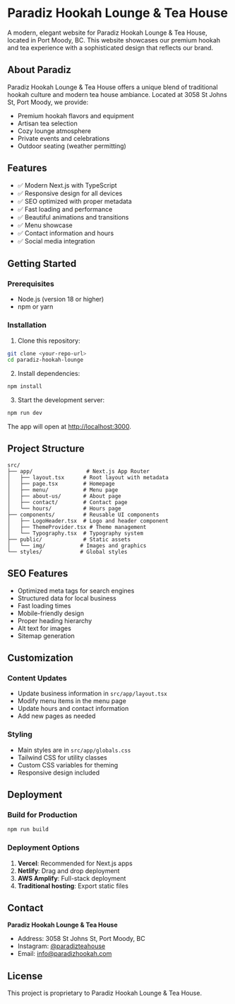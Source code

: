 # Paradiz Hookah Lounge & Tea House

A modern, elegant website for Paradiz Hookah Lounge & Tea House, located in Port Moody, BC. This website showcases our premium hookah and tea experience with a sophisticated design that reflects our brand.

## About Paradiz

Paradiz Hookah Lounge & Tea House offers a unique blend of traditional hookah culture and modern tea house ambiance. Located at 3058 St Johns St, Port Moody, we provide:

- Premium hookah flavors and equipment
- Artisan tea selection
- Cozy lounge atmosphere
- Private events and celebrations
- Outdoor seating (weather permitting)

## Features

- ✅ Modern Next.js with TypeScript
- ✅ Responsive design for all devices
- ✅ SEO optimized with proper metadata
- ✅ Fast loading and performance
- ✅ Beautiful animations and transitions
- ✅ Menu showcase
- ✅ Contact information and hours
- ✅ Social media integration

## Getting Started

### Prerequisites

- Node.js (version 18 or higher)
- npm or yarn

### Installation

1. Clone this repository:
```bash
git clone <your-repo-url>
cd paradiz-hookah-lounge
```

2. Install dependencies:
```bash
npm install
```

3. Start the development server:
```bash
npm run dev
```

The app will open at [http://localhost:3000](http://localhost:3000).

## Project Structure

```
src/
├── app/                 # Next.js App Router
│   ├── layout.tsx      # Root layout with metadata
│   ├── page.tsx        # Homepage
│   ├── menu/           # Menu page
│   ├── about-us/       # About page
│   ├── contact/        # Contact page
│   └── hours/          # Hours page
├── components/         # Reusable UI components
│   ├── LogoHeader.tsx  # Logo and header component
│   ├── ThemeProvider.tsx # Theme management
│   └── Typography.tsx  # Typography system
├── public/             # Static assets
│   └── img/           # Images and graphics
└── styles/            # Global styles
```

## SEO Features

- Optimized meta tags for search engines
- Structured data for local business
- Fast loading times
- Mobile-friendly design
- Proper heading hierarchy
- Alt text for images
- Sitemap generation

## Customization

### Content Updates

- Update business information in `src/app/layout.tsx`
- Modify menu items in the menu page
- Update hours and contact information
- Add new pages as needed

### Styling

- Main styles are in `src/app/globals.css`
- Tailwind CSS for utility classes
- Custom CSS variables for theming
- Responsive design included

## Deployment

### Build for Production

```bash
npm run build
```

### Deployment Options

1. **Vercel**: Recommended for Next.js apps
2. **Netlify**: Drag and drop deployment
3. **AWS Amplify**: Full-stack deployment
4. **Traditional hosting**: Export static files

## Contact

**Paradiz Hookah Lounge & Tea House**
- Address: 3058 St Johns St, Port Moody, BC
- Instagram: [@paradizteahouse](https://instagram.com/paradizteahouse)
- Email: info@paradizhookah.com

## License

This project is proprietary to Paradiz Hookah Lounge & Tea House. 